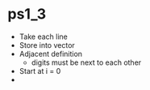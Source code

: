 # ps1_3

* Take each line
* Store into vector
* Adjacent definition
	* digits must be next to each other
* Start at i = 0
* 